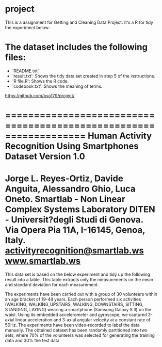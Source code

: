 # project
This is a assignment for Getting and Cleaning Data Project.
It's a R for tidy the experiment below:

The dataset includes the following files:
===================================================================

- 'README.txt'
- 'result.txt': Shows the tidy data set created in step 5 of the instructions.
- 'R file.R': Shows the R code.
- 'codebook.txt': Shows the meaning of terms.

https://github.com/oso179/project/


==================================================================
Human Activity Recognition Using Smartphones Dataset
Version 1.0
==================================================================
Jorge L. Reyes-Ortiz, Davide Anguita, Alessandro Ghio, Luca Oneto.
Smartlab - Non Linear Complex Systems Laboratory
DITEN - Universit?degli Studi di Genova.
Via Opera Pia 11A, I-16145, Genoa, Italy.
activityrecognition@smartlab.ws
www.smartlab.ws
==================================================================

This data set is based on the below experiment and tidy up the following result into a table.
This table extracts only the measurements on the mean and standard deviation for each measurement. 

The experiments have been carried out with a group of 30 volunteers within an age bracket of 19-48 years. 
Each person performed six activities (WALKING, WALKING_UPSTAIRS, WALKING_DOWNSTAIRS, SITTING, STANDING, LAYING) wearing a smartphone (Samsung Galaxy S II) on the waist. Using its embedded accelerometer and gyroscope, we captured 3-axial linear acceleration and 3-axial angular velocity at a constant rate of 50Hz. The experiments have been video-recorded to label the data manually. The obtained dataset has been randomly partitioned into two sets, where 70% of the volunteers was selected for generating the training data and 30% the test data. 
